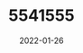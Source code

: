 ---
title: 5541555
date: 2022-01-26
draft: false
name: 甘城なつき
img_url: https://ae05.alicdn.com/kf/Hbfb2d6b4805640cfb78eab5c4cfb7201c.png
original_fn: DSCF0454.jpg
tags:
- 甘城なつき

---